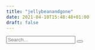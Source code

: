 ```yaml
---
title: "jellybeanandgone"
date: 2021-04-10T15:48:48+01:00
draft: false
---
```


<section class="page-content">
    <section class="search">
    <form>
        <input type="search" placeholder="Search...">
        <button type="submit" aria-lable="submit form">
        </button>
    </form>
    </section>
    <section class="grid">
    <article>
        <div id="jellybean">
            <script>renderSpec('jellybeanandgone.aa.json', 'jellybean', 500, undefined);</script>
        </div>
    </article>
    <article>
        <div id="jellybean1">
            <script>renderSpec('jellybeanandgone_pie.aa.json', 'jellybean1', 500, undefined);</script>
        </div>
    </article>
    <article>
        <div id="jellybean2">
            <script>renderSpec('jellybeanandgone_pie1.aa.json', 'jellybean2', 500, undefined);</script>
        </div>
    </article>
    </section>
</section>
          